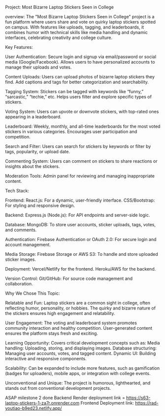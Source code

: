 Project: Most Bizarre Laptop Stickers Seen in College

overview: The "Most Bizarre Laptop Stickers Seen in College" project is a fun platform where users share and vote on quirky laptop stickers spotted on campus. With features like uploads, tagging, and leaderboards, it combines humor with technical skills like media handling and dynamic interfaces, celebrating creativity and college culture.

Key Features:

User Authentication: Secure login and signup via email/password or social media (Google/Facebook). Allows users to have personalized accounts to manage their uploads and votes.

Content Uploads: Users can upload photos of bizarre laptop stickers they find. Add captions and tags for better categorization and searchability.



Tagging System: Stickers can be tagged with keywords like “funny,” “sarcastic,” “techie,” etc. Helps users filter and explore specific types of stickers.



Voting System: Users can upvote or downvote stickers, with top-rated ones appearing in a leaderboard.

Leaderboard: Weekly, monthly, and all-time leaderboards for the most voted stickers in various categories. Encourages user participation and competition.


Search and Filter: Users can search for stickers by keywords or filter by tags, popularity, or upload date.

Commenting System: Users can comment on stickers to share reactions or insights about the stickers.

Moderation Tools: Admin panel for reviewing and managing inappropriate content.



Tech Stack:

Frontend: React.js: For a dynamic, user-friendly interface. CSS/Bootstrap: For styling and responsive design.

Backend: Express.js (Node.js): For API endpoints and server-side logic.

Database: MongoDB: To store user accounts, sticker uploads, tags, votes, and comments.



Authentication: Firebase Authentication or OAuth 2.0: For secure login and account management.

Media Storage: Firebase Storage or AWS S3: To handle and store uploaded sticker images.

Deployment: Vercel/Netlify for the frontend. Heroku/AWS for the backend.

Version Control: Git/GitHub: For source code management and collaboration.

Why We Chose This Topic:

Relatable and Fun: Laptop stickers are a common sight in college, often reflecting humor, personality, or hobbies. The quirky and bizarre nature of the stickers ensures high engagement and relatability.

User Engagement: The voting and leaderboard system promotes community interaction and healthy competition. User-generated content ensures the platform stays fresh and exciting.

Learning Opportunity: Covers critical development concepts such as: Media handling: Uploading, storing, and displaying images. Database structuring: Managing user accounts, votes, and tagged content. Dynamic UI: Building interactive and responsive components.

Scalability: Can be expanded to include more features, such as gamification (badges for uploaders), mobile apps, or integration with college events.

Unconventional and Unique: The project is humorous, lighthearted, and stands out from conventional development projects.
<!-- kalvium -->

ASAP milestone 2 done
Backend Render deployment link  = https://s63-laptop-stickers-1-za7r.onrender.com
Frontend Deployment link: https://rad-youtiao-b9ed23.netlify.app/
